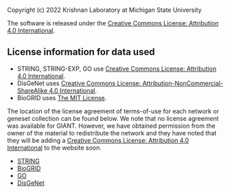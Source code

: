 Copyright (c) 2022 Krishnan Laboratory at Michigan State University

The software is released under the
[Creative Commons License: Attribution 4.0 International](https://creativecommons.org/licenses/by/4.0/legalcode).

## License information for data used

* STRING, STRING-EXP, GO use [Creative Commons License: Attribution 4.0 International](https://creativecommons.org/licenses/by/4.0/legalcode).
* DisGeNet uses [Creative Commons License: Attribution-NonCommercial-ShareAlike 4.0 International](https://creativecommons.org/licenses/by-nc-sa/4.0/legalcode).
* BioGRID uses [The MIT License](https://opensource.org/licenses/MIT).

The location of the license agreement of terms-of-use for each network or
geneset collection can be found below. We note that no license agreement was
available for GIANT. However, we have obtained permission from the owner of the
material to redistribute the network and they have noted that they will be
adding a [Creative Commons License: Attribution 4.0 International](https://creativecommons.org/licenses/by/4.0/legalcode) to the website soon.

* [STRING](https://string-db.org/cgi/access.pl?footer_active_subpage=licensing)
* [BioGRID](https://wiki.thebiogrid.org/doku.php/terms_and_conditions)
* [GO](http://geneontology.org/docs/go-citation-policy/)
* [DisGeNet](https://www.disgenet.org/legal)
